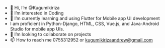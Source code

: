 - 👋 Hi, I’m @Kugumikiriza
- 👀 I’m interested in Coding
- 🌱 I’m currently learning and using Flutter for Mobile app UI development
- I am proficient in Python-Django, HTML, CSS, Vue.js, and Java-Android Studio for mobile app UIs.
- 💞️ I’m looking to collaborate on projects
- 📫 How to reach me 0755312952 or kugumikirizaandrew@gmail.com

<!---
Kugumikiriza/Kugumikiriza is a ✨ special ✨ repository because its `README.md` (this file) appears on your GitHub profile.
You can click the Preview link to take a look at your changes.
--->
